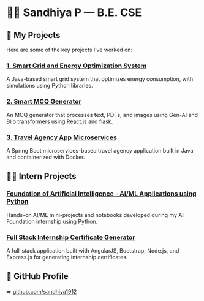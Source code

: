 # 👩‍💻 Sandhiya P — B.E. CSE

## 💼 My Projects

Here are some of the key projects I’ve worked on:

### [1️. Smart Grid and Energy Optimization System](https://github.com/sandhiya1912/Smart_Grid_System)  
A Java-based smart grid system that optimizes energy consumption, with simulations using Python libraries.

### [2. Smart MCQ Generator](https://github.com/sandhiya1912/Quiz-Generator)  
An MCQ generator that processes text, PDFs, and images using Gen-AI and Blip transformers using React.js and flask.

### [3. Travel Agency App Microservices](https://github.com/sandhiya1912/TravelAgencyMicroservices)  
A Spring Boot microservices-based travel agency application built in Java and containerized with Docker.


## 🧑‍🏫 Intern Projects

### [Foundation of Artificial Intelligence - AI/ML Applications using Python](https://github.com/sandhiya1912/AL-ML-concepts)  
Hands-on AI/ML mini-projects and notebooks developed during my AI Foundation internship using Python.

### [Full Stack Internship Certificate Generator](https://github.com/sandhiya1912/Angular-intern-project)  
A full-stack application built with AngularJS, Bootstrap, Node.js, and Express.js for generating internship certificates.


## 🔗 GitHub Profile  
➡️ [github.com/sandhiya1912](https://github.com/sandhiya1912)
